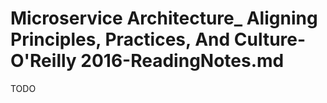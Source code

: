 # Microservice Architecture_ Aligning Principles, Practices, And Culture-O'Reilly 2016-ReadingNotes.md

TODO

